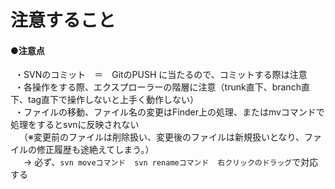 # 注意すること

#### ●注意点
&ensp;・SVNのコミット　＝　GitのPUSH に当たるので、コミットする際は注意<br>
&ensp;・各操作をする際、エクスプローラーの階層に注意（trunk直下、branch直下、tag直下で操作しないと上手く動作しない）<br>
&ensp;・ファイルの移動、ファイル名の変更はFinder上の処理、またはmvコマンドで処理をするとsvnに反映されない<br>
&ensp;　（※変更前のファイルは削除扱い、変更後のファイルは新規扱いとなり、ファイルの修正履歴も途絶えてしまう。）<br>
&ensp;　→ 必ず、`svn moveコマンド`　`svn renameコマンド`　`右クリックのドラッグ`で対応する<br>

<br>

